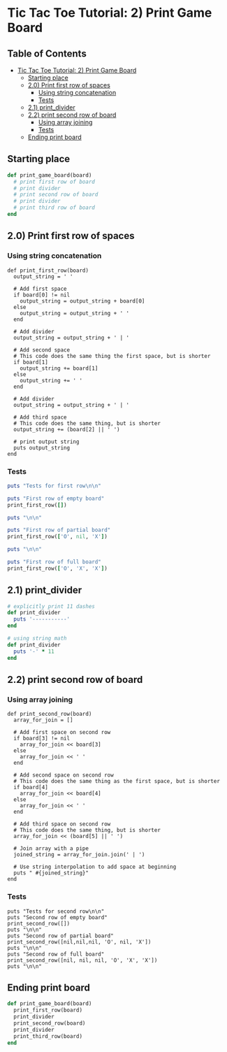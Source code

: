 # Tic Tac Toe Tutorial: 2) Print Game Board

## Table of Contents
   * [Tic Tac Toe Tutorial: 2) Print Game Board](#tic-tac-toe-tutorial-2-print-game-board)
      * [Starting place](#starting-place)
      * [2.0) Print first row of spaces](#20-print-first-row-of-spaces)
         * [Using string concatenation](#using-string-concatenation)
         * [Tests](#tests)
      * [2.1) print_divider](#21-print_divider)
      * [2.2) print second row of board](#22-print-second-row-of-board)
         * [Using array joining](#using-array-joining)
         * [Tests](#tests-1)
      * [Ending print board](#ending-print-board)

## Starting place
```ruby
def print_game_board(board)
  # print first row of board
  # print divider
  # print second row of board
  # print divider
  # print third row of board
end
```

## 2.0) Print first row of spaces
### Using string concatenation
```
def print_first_row(board)
  output_string = ' '

  # Add first space
  if board[0] != nil
    output_string = output_string + board[0]
  else
    output_string = output_string + ' '
  end

  # Add divider
  output_string = output_string + ' | '

  # Add second space
  # This code does the same thing the first space, but is shorter
  if board[1]
    output_string += board[1]
  else
    output_string += ' '
  end

  # Add divider
  output_string = output_string + ' | '

  # Add third space
  # This code does the same thing, but is shorter
  output_string += (board[2] || ' ')

  # print output string
  puts output_string
end
```

### Tests
```ruby
puts "Tests for first row\n\n"

puts "First row of empty board"
print_first_row([])

puts "\n\n"

puts "First row of partial board"
print_first_row(['O', nil, 'X'])

puts "\n\n"

puts "First row of full board"
print_first_row(['O', 'X', 'X'])
```

## 2.1) print_divider
```ruby
# explicitly print 11 dashes
def print_divider
  puts '-----------'
end

# using string math
def print_divider
  puts '-' * 11
end
```

## 2.2) print second row of board
### Using array joining
```
def print_second_row(board)
  array_for_join = []

  # Add first space on second row
  if board[3] != nil
    array_for_join << board[3]
  else
    array_for_join << ' '
  end

  # Add second space on second row
  # This code does the same thing as the first space, but is shorter
  if board[4]
    array_for_join << board[4]
  else
    array_for_join << ' '
  end

  # Add third space on second row
  # This code does the same thing, but is shorter
  array_for_join << (board[5] || ' ')

  # Join array with a pipe
  joined_string = array_for_join.join(' | ')

  # Use string interpolation to add space at beginning
  puts " #{joined_string}"
end
```

### Tests
```
puts "Tests for second row\n\n"
puts "Second row of empty board"
print_second_row([])
puts "\n\n"
puts "Second row of partial board"
print_second_row([nil,nil,nil, 'O', nil, 'X'])
puts "\n\n"
puts "Second row of full board"
print_second_row([nil, nil, nil, 'O', 'X', 'X'])
puts "\n\n"
```

## Ending print board
```ruby
def print_game_board(board)
  print_first_row(board)
  print_divider
  print_second_row(board)
  print_divider
  print_third_row(board)
end
```


